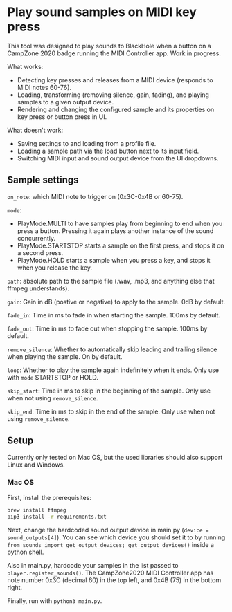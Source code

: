# Play sound samples on MIDI key press

This tool was designed to play sounds to BlackHole when a button on a CampZone 2020 badge running the MIDI Controller app. Work in progress.

What works:
* Detecting key presses and releases from a MIDI device (responds to MIDI notes 60-76).
* Loading, transforming (removing silence, gain, fading), and playing samples to a given output device.
* Rendering and changing the configured sample and its properties on key press or button press in UI.

What doesn't work:
* Saving settings to and loading from a profile file.
* Loading a sample path via the load button next to its input field.
* Switching MIDI input and sound output device from the UI dropdowns.

## Sample settings
`on_note`: which MIDI note to trigger on (0x3C-0x4B or 60-75).

`mode`:
* PlayMode.MULTI to have samples play from beginning to end when you press a button. Pressing it again plays another instance of the sound concurrently.
* PlayMode.STARTSTOP starts a sample on the first press, and stops it on a second press.
* PlayMode.HOLD starts a sample when you press a key, and stops it when you release the key.

`path`: absolute path to the sample file (.wav, .mp3, and anything else that ffmpeg understands).

`gain`: Gain in dB (postive or negative) to apply to the sample. 0dB by default.

`fade_in`: Time in ms to fade in when starting the sample. 100ms by default.

`fade_out`: Time in ms to fade out when stopping the sample. 100ms by default.

`remove_silence`: Whether to automatically skip leading and trailing silence when playing the sample. On by default.

`loop`: Whether to play the sample again indefinitely when it ends. Only use with `mode` STARTSTOP or HOLD.

`skip_start`: Time in ms to skip in the beginning of the sample. Only use when not using `remove_silence`.

`skip_end`: Time in ms to skip in the end of the sample. Only use when not using `remove_silence`.
 
## Setup
Currently only tested on Mac OS, but the used libraries should also support Linux and Windows.

### Mac OS
First, install the prerequisites:
```bash
brew install ffmpeg
pip3 install -r requirements.txt
```

Next, change the hardcoded sound output device in main.py (`device = sound_outputs[4]`). You can see which device you should set it to by running `from sounds import get_output_devices; get_output_devices()` inside a python shell.

Also in main.py, hardcode your samples in the list passed to `player.register_sounds()`. The CampZone2020 MIDI Controller app has note number 0x3C (decimal 60) in the top left, and 0x4B (75) in the bottom right.

Finally, run with `python3 main.py`.
